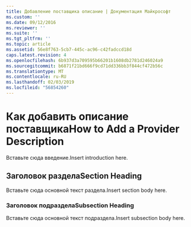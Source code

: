 ```yaml
---
title: Добавление поставщика описание | Документация Майкрософт
ms.custom: ''
ms.date: 09/12/2016
ms.reviewer: ''
ms.suite: ''
ms.tgt_pltfrm: ''
ms.topic: article
ms.assetid: 56e8f763-5cb7-445c-ac96-c42fadccd18d
caps.latest.revision: 4
ms.openlocfilehash: 6b937d3a709595b66201b1608db2781d246024a9
ms.sourcegitcommit: b6871f21bd666f9cd71dd336bb3f844cf472b56c
ms.translationtype: MT
ms.contentlocale: ru-RU
ms.lasthandoff: 02/03/2019
ms.locfileid: "56854260"
---
```

# <a name="how-to-add-a-provider-description"></a><span data-ttu-id="8c5da-102">Как добавить описание поставщика</span><span class="sxs-lookup"><span data-stu-id="8c5da-102">How to Add a Provider Description</span></span>

<span data-ttu-id="8c5da-103">Вставьте сюда введение.</span><span class="sxs-lookup"><span data-stu-id="8c5da-103">Insert introduction here.</span></span>

## <a name="section-heading"></a><span data-ttu-id="8c5da-104">Заголовок раздела</span><span class="sxs-lookup"><span data-stu-id="8c5da-104">Section Heading</span></span>

<span data-ttu-id="8c5da-105">Вставьте сюда основной текст раздела.</span><span class="sxs-lookup"><span data-stu-id="8c5da-105">Insert section body here.</span></span>

### <a name="subsection-heading"></a><span data-ttu-id="8c5da-106">Заголовок подраздела</span><span class="sxs-lookup"><span data-stu-id="8c5da-106">Subsection Heading</span></span>

<span data-ttu-id="8c5da-107">Вставьте сюда основной текст подраздела.</span><span class="sxs-lookup"><span data-stu-id="8c5da-107">Insert subsection body here.</span></span>
